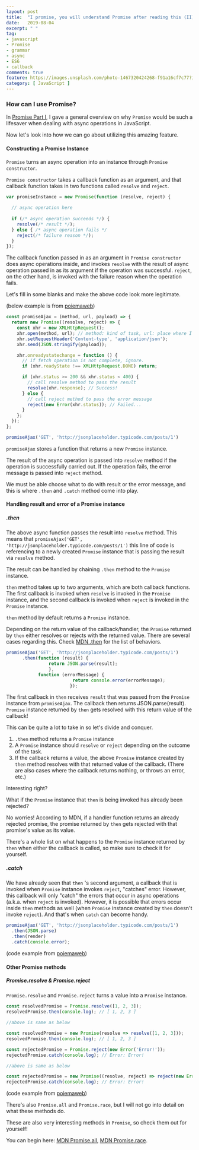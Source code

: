 ```yaml
---
layout: post
title:  "I promise, you will understand Promise after reading this (II)"
date:   2019-08-04
excerpt: " "
tag:
- javascript
- Promise
- grammar
- async
- ES6
- callback
comments: true
feature: https://images.unsplash.com/photo-1467320424268-f91a16cf7c77?ixlib=rb-1.2.1&ixid=eyJhcHBfaWQiOjEyMDd9&auto=format&fit=crop&w=1500&q=80
category: [ JavaScript ]
---
```


### How can I use Promise?

In [Promise Part I](), I gave a general overview on why `Promise` would be such a lifesaver when dealing with async operations in JavaScript. 

Now let's look into how we can go about utilizing this amazing feature.

#### Constructing a Promise Instance

`Promise` turns an async operation into an instance through `Promise constructor`.

`Promise constructor` takes a callback function as an argument, and that callback function takes in two functions called `resolve` and `reject`.

```js
var promiseInstance = new Promise(function (resolve, reject) {
  
  // async operation here
  
  if (/* async operation succeeds */) {
    resolve(/* result */);
  } else { /* async operation fails */
    reject(/* failure reason */);
  }
});
```

The callback function passed in as an argument in `Promise constructor` does async operations inside, and invokes `resolve` with the result of async operation passed in as its argument if the operation was successful. `reject`, on the other hand, is invoked with the failure reason when the operation fails.



Let's fill in some blanks and make the above code look more legitimate.

(below example is from [poiemaweb](https://poiemaweb.com/es6-promise#3-프로미스의-생성))

```js
const promiseAjax = (method, url, payload) => {
  return new Promise((resolve, reject) => {
    const xhr = new XMLHttpRequest();
    xhr.open(method, url); // method: kind of task, url: place where I can find this info
    xhr.setRequestHeader('Content-type', 'application/json'); 
    xhr.send(JSON.stringify(payload));

    xhr.onreadystatechange = function () {
      // if fetch operation is not complete, ignore.
      if (xhr.readyState !== XMLHttpRequest.DONE) return;

      if (xhr.status >= 200 && xhr.status < 400) {
        // call resolve method to pass the result
        resolve(xhr.response); // Success!
      } else {
        // call reject method to pass the error message
        reject(new Error(xhr.status)); // Failed...
      }
    };
  });
};

promiseAjax('GET', 'http://jsonplaceholder.typicode.com/posts/1')
```

`promiseAjax` stores a function that returns a new `Promise` instance. 

The result of the async operation is passed into `resolve` method if the operation is successfully carried out. If the operation fails, the error message is passed into `reject` method.

We must be able choose what to do with result or the error message, and this is where `.then` and `.catch` method come into play.

#### Handling result and error of a Promise instance

##### .then

The above async function passes the result into `resolve` method. This means that `promiseAjax('GET', 'http://jsonplaceholder.typicode.com/posts/1')` this line of code is referencing to a newly created `Promise` instance that is passing the result via `resolve` method.

The result can be handled by chaining `.then` method to the `Promise` instance. 

`then` method takes up to two arguments, which are both callback functions. The first callback is invoked when `resolve` is invoked in the `Promise` instance, and the second callback is invoked when `reject` is invoked in the `Promise` instance.

`then` method by default returns a `Promise` instance.

Depending on the return value of the callback/handler, the `Promise` returned by `then` either resolves or rejects with the returned value. There are several cases regarding this. Check [MDN .then](https://developer.mozilla.org/en-US/docs/Web/JavaScript/Reference/Global_Objects/Promise/then#Return_value) for the list of behaviors.

```js
promiseAjax('GET', 'http://jsonplaceholder.typicode.com/posts/1')
      .then(function (result) {
  	      		return JSON.parse(result);
      			}, 
            function (errorMessage) {
  						 return console.error(errorMessage);
						});
```

The first callback in `then` receives `result` that was passed from the `Promise` instance from `promiseAjax`.  The callback then returns JSON.parse(result). `Promise` instance returned by `then` gets resolved with this return value of the callback! 

This can be quite a lot to take in so let's divide and conquer.

1. `.then` method returns a `Promise` instance
2. A `Promise` instance should `resolve` or `reject` depending on the outcome of the task.
3. If the callback returns a value, the above `Promise` instance created by `then` method resolves with that returned value of the callback. (There are also cases where the callback returns nothing, or throws an error, etc.)

Interesting right? 

What if the `Promise` instance that `then` is being invoked has already been rejected?  

No worries! According to MDN, if a handler function returns an already rejected promise, the promise returned by `then` gets rejected with that promise's value as its value.

There's a whole list on what happens to the `Promise` instance returned by `then` when either the callback is called, so make sure to check it for yourself.



##### .catch

We have already seen that `then` 's second argument, a callback that is invoked when `Promise` instance invokes `reject`, \"catches\" error. However, this callback will only "catch" the errors that occur in async operations (a.k.a. when `reject` is invoked). However, it is possible that errors occur inside `then` methods as well (when `Promise` instance created by `then` doesn't invoke `reject`). And that's when  `catch` can become handy. 

```js
promiseAjax('GET', 'http://jsonplaceholder.typicode.com/posts/1')
  .then(JSON.parse)
  .then(render)
  .catch(console.error);
```

(code example from [poiemaweb]([https://poiemaweb.com/es6-promise#3-%ED%94%84%EB%A1%9C%EB%AF%B8%EC%8A%A4%EC%9D%98-%EC%83%9D%EC%84%B1](https://poiemaweb.com/es6-promise#3-프로미스의-생성)))



#### Other Promise methods

##### Promise.resolve & Promise.reject

`Promise.resolve` and `Promise.reject` turns a value into a `Promise` instance.

```js
const resolvedPromise = Promise.resolve([1, 2, 3]);
resolvedPromise.then(console.log); // [ 1, 2, 3 ]

//above is same as below

const resolvedPromise = new Promise(resolve => resolve([1, 2, 3]));
resolvedPromise.then(console.log); // [ 1, 2, 3 ]
```

```js
const rejectedPromise = Promise.reject(new Error('Error!'));
rejectedPromise.catch(console.log); // Error: Error!

//above is same as below

const rejectedPromise = new Promise((resolve, reject) => reject(new Error('Error!')));
rejectedPromise.catch(console.log); // Error: Error!
```

(code example from [poiemaweb](https://poiemaweb.com/es6-promise#71-promiseresolvepromisereject))



There's also `Promise.all` and `Promise.race`, but I will not go into detail on what these methods do.

These are also very interesting methods in `Promise`, so check them out for yourself! 

You can begin here:  [MDN Promise.all](https://developer.mozilla.org/en-US/docs/Web/JavaScript/Reference/Global_Objects/Promise/all), [MDN Promise.race](https://developer.mozilla.org/en-US/docs/Web/JavaScript/Reference/Global_Objects/Promise/race).

